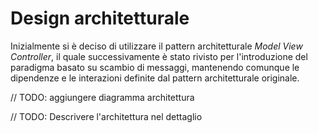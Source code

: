 # Design architetturale
Inizialmente si è deciso di utilizzare il pattern architetturale _Model View Controller_,
il quale successivamente è stato rivisto per l'introduzione del paradigma basato su scambio di messaggi,
mantenendo comunque le dipendenze e le interazioni definite dal pattern architetturale originale.

// TODO: aggiungere diagramma architettura

// TODO: Descrivere l'architettura nel dettaglio